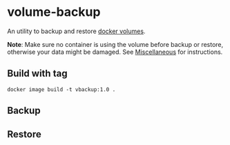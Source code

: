 # volume-backup

An utility to backup and restore [docker volumes](https://docs.docker.com/engine/reference/commandline/volume/). 

**Note**: Make sure no container is using the volume before backup or restore, otherwise your data might be damaged. See [Miscellaneous](#miscellaneous) for instructions.

## Build with tag

`docker image build -t vbackup:1.0 .`

## Backup

## Restore

## 
